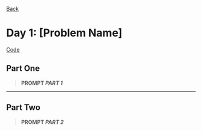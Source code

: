 [Back](../README.md)

# Day 1: [Problem Name]

[Code](./index.js)

## Part One

> **PROMPT _PART 1_**

---

## Part Two

> **PROMPT _PART 2_**